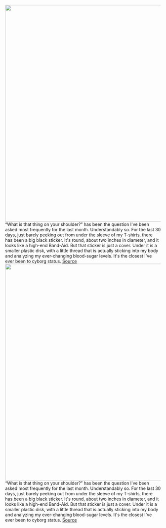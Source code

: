 <img src='https://cdn.vox-cdn.com/thumbor/2To-G_ZvnsPSPQ0FeZDEUBMKT0w=/0x0:4000x3000/1200x675/filters:focal(1733x1765:2373x2405)/cdn.vox-cdn.com/uploads/chorus_image/image/70210527/20211026_132108.0.jpg' width='700px' /><br/>
“What is that thing on your shoulder?” has been the question I've been asked most frequently for the last month. Understandably so. For the last 30 days, just barely peeking out from under the sleeve of my T-shirts, there has been a big black sticker. It's round, about two inches in diameter, and it looks like a high-end Band-Aid. But that sticker is just a cover. Under it is a smaller plastic disk, with a little thread that is actually sticking into my body and analyzing my ever-changing blood-sugar levels. It's the closest I've ever been to cyborg status.
<a href='https://www.theverge.com/22794594/levels-health-glucose-fitness-tracker-review'> Source <a/><img src='https://cdn.vox-cdn.com/thumbor/2To-G_ZvnsPSPQ0FeZDEUBMKT0w=/0x0:4000x3000/1200x675/filters:focal(1733x1765:2373x2405)/cdn.vox-cdn.com/uploads/chorus_image/image/70210527/20211026_132108.0.jpg' width='700px' /><br/>
“What is that thing on your shoulder?” has been the question I've been asked most frequently for the last month. Understandably so. For the last 30 days, just barely peeking out from under the sleeve of my T-shirts, there has been a big black sticker. It's round, about two inches in diameter, and it looks like a high-end Band-Aid. But that sticker is just a cover. Under it is a smaller plastic disk, with a little thread that is actually sticking into my body and analyzing my ever-changing blood-sugar levels. It's the closest I've ever been to cyborg status.
<a href='https://www.theverge.com/22794594/levels-health-glucose-fitness-tracker-review'> Source <a/>